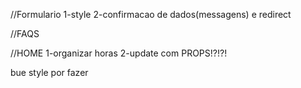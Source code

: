 //Formulario
1-style
2-confirmacao de dados(messagens) e redirect

//FAQS

//HOME
1-organizar horas
2-update com PROPS!?!?!

bue style por fazer
